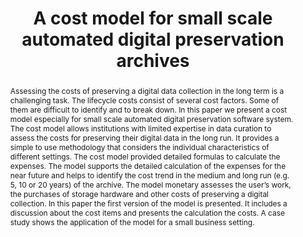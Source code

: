 ---
abstract: Assessing the costs of preserving a digital data collection in the long
  term is a challenging task. The lifecycle costs consist of several cost factors.
  Some of them are difficult to identify and to break down. In this paper we present
  a cost model especially for small scale automated digital preservation software
  system. The cost model allows institutions with limited expertise in data curation
  to assess the costs for preserving their digital data in the long run. It provides
  a simple to use methodology that considers the individual characteristics of different
  settings. The cost model provided detailed formulas to calculate the expenses. The
  model supports the detailed calculation of the expenses for the near future and
  helps to identify the cost trend in the medium and long run (e.g. 5, 10 or 20 years)
  of the archive. The model monetary assesses the user’s work, the purchases of storage
  hardware and other costs of preserving a digital collection. In this paper the first
  version of the model is presented. It includes a discussion about the cost items
  and presents the calculation the costs. A case study shows the application of the
  model for a small business setting.
creators:
- Stephan Strodl
- Andreas Rauber
date: null
document_url: https://services.phaidra.univie.ac.at/api/object/o:294219/download
grand_parent: iPRES
institutions: []
keywords:
- singapore
- cost model
- digital preservation
- automated archiving
landing_page_url: https://phaidra.univie.ac.at/o:294219
language: eng
layout: publication
license: CC BY-SA 3.0 AT
notes_url: null
parent: iPRES 2011
publication_type: paper
size: 923704
slides_url: null
source_name: iPRES
stream_url: null
title: A cost model for small scale automated digital preservation archives
year: 2011
---